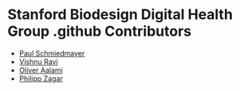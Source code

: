 <!--

This source file is part of the Stanford Biodesign Digital Health Group open-source organization

SPDX-FileCopyrightText: 2022 Stanford University and the project authors (see CONTRIBUTORS.md)

SPDX-License-Identifier: MIT

-->

# Stanford Biodesign Digital Health Group .github Contributors

* [Paul Schmiedmayer](https://github.com/PSchmiedmayer)
* [Vishnu Ravi](https://github.com/vishnuravi)
* [Oliver Aalami](https://github.com/aalami5)
* [Philipp Zagar](https://github.com/philippzagar)
